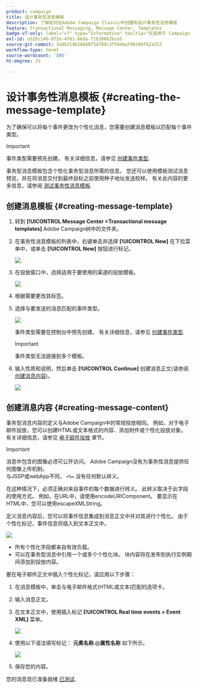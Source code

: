```yaml
---
product: campaign
title: 设计事务性消息模板
description: 了解如何在Adobe Campaign Classic中创建和设计事务性消息模板
feature: Transactional Messaging, Message Center, Templates
badge-v7-only: label="v7" type="Informative" tooltip="仅适用于 Campaign Classic v7"
exl-id: a52bc140-072e-4f81-b6da-f1b38662bce5
source-git-commit: 3a9b21d626b60754789c3f594ba798309f62a553
workflow-type: tm+mt
source-wordcount: '505'
ht-degree: 2%

---
```


# 设计事务性消息模板 {#creating-the-message-template}



为了确保可以将每个事件更改为个性化消息，您需要创建消息模板以匹配每个事件类型。

>[!IMPORTANT]
>
>事件类型需要预先创建。 有关详细信息，请参见 [创建事件类型](../../message-center/using/creating-event-types.md).

事务型消息模板包含个性化事务型消息所需的信息。 您还可以使用模板测试消息预览，并在将消息交付到最终目标之前使用种子地址发送校样。 有关此内容的更多信息，请参阅 [测试事务性消息模板](../../message-center/using/testing-message-templates.md).

## 创建消息模板 {#creating-message-template}

1. 转到 **[!UICONTROL Message Center >Transactional message templates]** Adobe Campaign树中的文件夹。

1. 在事务性消息模板的列表中，右键单击并选择 **[!UICONTROL New]** 在下拉菜单中，或单击 **[!UICONTROL New]** 按钮进行标记。

   ![](assets/messagecenter_create_model_001.png)

1. 在投放窗口中，选择适用于要使用的渠道的投放模板。

   ![](assets/messagecenter_create_model_002.png)

1. 根据需要更改其标签。

1. 选择与要发送的消息匹配的事件类型。

   ![](assets/messagecenter_create_model_003.png)

   事件类型需要在控制台中预先创建。 有关详细信息，请参见 [创建事件类型](../../message-center/using/creating-event-types.md).

   >[!IMPORTANT]
   >
   >事件类型无法链接到多个模板。

1. 输入性质和说明，然后单击 **[!UICONTROL Continue]** 创建消息正文(请参阅 [创建消息内容](#creating-message-content))。

   ![](assets/messagecenter_create_model_004.png)

## 创建消息内容 {#creating-message-content}

事务型消息内容的定义与Adobe Campaign中的常规投放相同。 例如，对于电子邮件投放，您可以创建HTML或文本格式的内容、添加附件或个性化投放对象。 有关详细信息，请参见 [电子邮件投放](../../delivery/using/about-email-channel.md) 章节。

>[!IMPORTANT]
>
>消息中包含的图像必须可公开访问。 Adobe Campaign没有为事务性消息提供任何图像上传机制。\
>与JSSP或webApp不同， `<%=` 没有任何默认转义。
>
>在这种情况下，必须正确对来自事件的每个数据进行转义。 此转义取决于此字段的使用方式。 例如，在URL中，请使用encodeURIComponent。 要显示在HTML中，您可以使用escapeXMLString。

定义消息内容后，您可以将事件信息集成到消息正文中并对其进行个性化。 由于个性化标记，事件信息将插入到文本正文中。

![](assets/messagecenter_create_content_001.png)

* 所有个性化字段都来自有效负载。
* 可以在事务型消息中引用一个或多个个性化块。 块内容将在发布到执行实例期间添加到投放内容。

要在电子邮件正文中插入个性化标记，请应用以下步骤：

1. 在消息模板中，单击与电子邮件格式(HTML或文本)匹配的选项卡。

1. 输入消息正文。

1. 在文本正文中，使用插入标记 **[!UICONTROL Real time events > Event XML]** 菜单。

   ![](assets/messagecenter_create_custo_002.png)

1. 使用以下语法填写标记： **元素名称**.@**属性名称** 如下所示。

   ![](assets/messagecenter_create_custo_003.png)

1. 保存您的内容。

您的消息现已准备就绪 [已测试](../../message-center/using/testing-message-templates.md).
